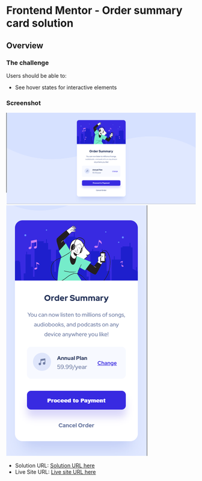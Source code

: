 # Frontend Mentor - Order summary card solution



## Overview

### The challenge

Users should be able to:

- See hover states for interactive elements

### Screenshot

![desktop](./screenshots/desktop.png)
![mobile](./screenshots/mobile.png)


- Solution URL: [Solution URL here](https://github.com/unaygney/order-summary-component)
- Live Site URL: [Live site URL here](https://unaygney.github.io/order-summary-component/)
